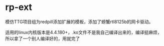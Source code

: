 # rp-ext

模仿TTG项目组为redpill添加扩展的模板，添加了螃蟹rtl8125b的网卡驱动。

适用的linux内核版本是4.4.180+，.ko文件不是我自己编译出来的，编译挺麻烦，所以拿了一个别人编译好的，用就完了
